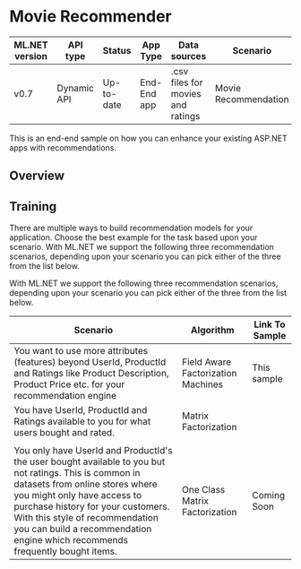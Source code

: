 # Movie Recommender 

| ML.NET version | API type          | Status                        | App Type    | Data sources | Scenario            | ML Task                   | Algorithms                  |
|----------------|-------------------|-------------------------------|-------------|-----------|---------------------|---------------------------|-----------------------------|
| v0.7           | Dynamic API | Up-to-date | End-End app | .csv files for movies and ratings | Movie Recommendation | Recommendation | FieldAwareFactorizationMachines |

This is an end-end sample on how you can enhance your existing ASP.NET apps with recommendations. 

## Overview



## Training 
There are multiple ways to build recommendation models for your application. Choose the best example for the task based upon your scenario. With ML.NET we support the following three recommendation scenarios, depending upon your scenario you can pick either of the three from the list below.

With ML.NET we support the following three recommendation scenarios, depending upon your scenario you can pick either of the three from the list below. 

| Scenario | Algorithm | Link To Sample
| --- | --- | --- | 
| You want to use more attributes (features) beyond UserId, ProductId and Ratings like Product Description, Product Price etc. for your recommendation engine | Field Aware Factorization Machines | This sample | 
| You have  UserId, ProductId and Ratings available to you for what users bought and rated.| Matrix Factorization | 
<a href="samples/csharp/getting-started/MatrixFactorization_MovieRecommendation" alt="Matrix Factorization based Recommendation">| 
| You only have UserId and ProductId's the user bought available to you but not ratings. This is  common in datasets from online stores where you might only have access to purchase history for your customers. With this style of recommendation you can build a recommendation engine which recommends frequently bought items. | One Class Matrix Factorization | Coming Soon | 
